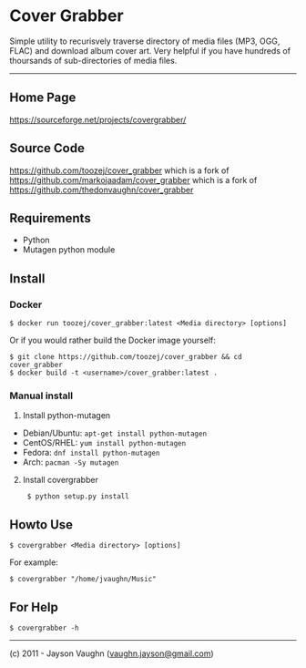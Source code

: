 Cover Grabber
=============


Simple utility to recurisvely traverse directory of media files (MP3, OGG, FLAC) and download album cover art.
Very helpful if you have hundreds of thoursands of sub-directories of media files.

---------------

## Home Page

https://sourceforge.net/projects/covergrabber/

## Source Code

https://github.com/toozej/cover_grabber which is a fork of https://github.com/markojaadam/cover_grabber which is a fork of https://github.com/thedonvaughn/cover_grabber

## Requirements
* Python
* Mutagen python module


## Install

### Docker

    $ docker run toozej/cover_grabber:latest <Media directory> [options]

Or if you would rather build the Docker image yourself:

    $ git clone https://github.com/toozej/cover_grabber && cd cover_grabber
    $ docker build -t <username>/cover_grabber:latest .

### Manual install

1) Install python-mutagen
* Debian/Ubuntu: `apt-get install python-mutagen`
* CentOS/RHEL: `yum install python-mutagen`
* Fedora: `dnf install python-mutagen`
* Arch: `pacman -Sy mutagen`

2) Install covergrabber

        $ python setup.py install

## Howto Use

    $ covergrabber <Media directory> [options]

For example:

    $ covergrabber "/home/jvaughn/Music"

## For Help

    $ covergrabber -h

------

(c) 2011 - Jayson Vaughn (vaughn.jayson@gmail.com)
